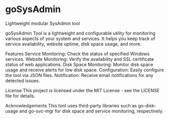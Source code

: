 # goSysAdmin
Lightweight modular SysAdmin tool

goSysAdmin Tool is a lightweight and configurable utility for monitoring various aspects of your system and services. It helps you keep track of service availability, website uptime, disk space usage, and more.

Features
Service Monitoring: Check the status of specified Windows services.
Website Monitoring: Verify the availability and SSL certificate status of web applications.
Disk Space Monitoring: Monitor disk space usage and receive alerts for low disk space.
Configuration: Easily configure the tool via JSON files.
Notification: Receive email notifications for any detected issues.

License
This project is licensed under the MIT License - see the LICENSE file for details.

Acknowledgements
This tool uses third-party libraries such as go-disk-usage and go-svc-mgr for disk space and service monitoring, respectively.
